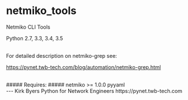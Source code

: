 netmiko_tools
=============

Netmiko CLI Tools  
  
Python 2.7, 3.3, 3.4, 3.5  
   
   
<br>
For detailed description on netmiko-grep see:  
  
https://pynet.twb-tech.com/blog/automation/netmiko-grep.html  

  
<br>
##### Requires: #####
netmiko >= 1.0.0
pyyaml  
  
  
<br>      
---    
Kirk Byers  
Python for Network Engineers  
https://pynet.twb-tech.com

